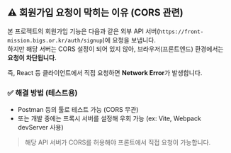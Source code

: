 ## ⚠️ 회원가입 요청이 막히는 이유 (CORS 관련)

본 프로젝트의 회원가입 기능은 다음과 같은 외부 API 서버(`https://front-mission.bigs.or.kr/auth/signup`)에 요청을 보냅니다.  
하지만 해당 서버는 CORS 설정이 되어 있지 않아, 브라우저(프론트엔드) 환경에서는 **요청이 차단됩니다.**

즉, React 등 클라이언트에서 직접 요청하면 **Network Error**가 발생합니다.

### ✅ 해결 방법 (테스트용)
- Postman 등의 툴로 테스트 가능 (CORS 무관)
- 또는 개발 중에는 프록시 서버를 설정해 우회 가능 (ex: Vite, Webpack devServer 사용)

> 해당 API 서버가 CORS를 허용해야 프론트에서 직접 요청이 가능합니다.
